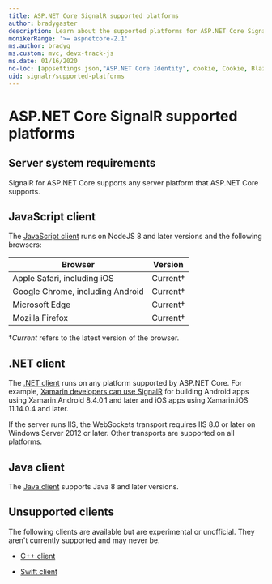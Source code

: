 ```yaml
---
title: ASP.NET Core SignalR supported platforms
author: bradygaster
description: Learn about the supported platforms for ASP.NET Core SignalR.
monikerRange: '>= aspnetcore-2.1'
ms.author: bradyg
ms.custom: mvc, devx-track-js
ms.date: 01/16/2020
no-loc: [appsettings.json,"ASP.NET Core Identity", cookie, Cookie, Blazor, "Blazor Server", "Blazor WebAssembly", "Identity", "Let's Encrypt", Razor, SignalR]
uid: signalr/supported-platforms
---
```

# ASP.NET Core SignalR supported platforms

## Server system requirements

SignalR for ASP.NET Core supports any server platform that ASP.NET Core supports.

## JavaScript client

The [JavaScript client](xref:signalr/javascript-client) runs on NodeJS 8 and later versions and the following browsers:

| Browser                          | Version         |
| -------------------------------- | --------------- |
| Apple Safari, including iOS      | Current&dagger; |
| Google Chrome, including Android | Current&dagger; |
| Microsoft Edge                   | Current&dagger; |
| Mozilla Firefox                  | Current&dagger; |

&dagger;*Current* refers to the latest version of the browser.

## .NET client

The [.NET client](xref:signalr/dotnet-client) runs on any platform supported by ASP.NET Core. For example, [Xamarin developers can use SignalR](https://github.com/aspnet/Announcements/issues/305) for building Android apps using Xamarin.Android 8.4.0.1 and later and iOS apps using Xamarin.iOS 11.14.0.4 and later.

If the server runs IIS, the WebSockets transport requires IIS 8.0 or later on Windows Server 2012 or later. Other transports are supported on all platforms.

## Java client

The [Java client](xref:signalr/java-client) supports Java 8 and later versions.

## Unsupported clients

The following clients are available but are experimental or unofficial. They aren't currently supported and may never be.

* [C++ client](https://github.com/aspnet/SignalR-Client-Cpp)

* [Swift client](https://github.com/moozzyk/SignalR-Client-Swift)
